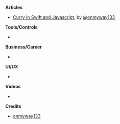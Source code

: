 
**Articles**

* [Curry in Swift and Javascript](https://medium.com/fantageek/curry-in-swift-and-javascript-bcd1245b30d3), by [@onmyway133](https://twitter.com/onmyway133)

**Tools/Controls**

* 

**Business/Career**

* 

**UI/UX**

* 

**Videos**

* 

**Credits**

* [onmyway133](https://github.com/onmyway133)
